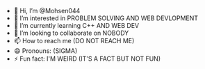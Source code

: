 - 👋 Hi, I’m @Mohsen044
- 👀 I’m interested in PROBLEM SOLVING AND WEB DEVLOPMENT
- 🌱 I’m currently learning C++ AND WEB DEV
- 💞️ I’m looking to collaborate on NOBODY
- 📫 How to reach me (DO NOT REACH ME)
- 😄 Pronouns: (SIGMA)
- ⚡ Fun fact: I'M WEIRD (IT'S A FACT BUT NOT FUN)

<!---
Mohsen044/Mohsen044 is a ✨ special ✨ repository because its `README.md` (this file) appears on your GitHub profile.
You can click the Preview link to take a look at your changes.
--->
